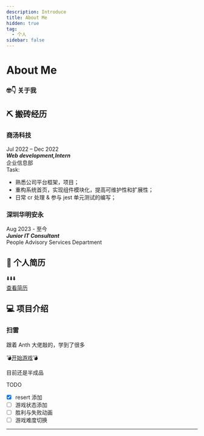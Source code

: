 ```yaml
---
description: Introduce
title: About Me
hidden: true
tag:
  - 个人
sidebar: false
---
```


# About Me

### 🤓👇 关于我

<script setup>
import { VPTeamMembers } from 'vitepress/theme'
const members = [
  {
    avatar: 'https://avatars.githubusercontent.com/u/56640693?v=4',
    name: 'Lionsmith',
    title: '',
    links: [
      { icon: 'github', link: 'https://github.com/Hykids' },
    //   { icon: 'twitter', link: 'https://twitter.com/youyuxi' }
    ]
  },
]

</script>
<VPTeamMembers size="small" :members="members" />

## ⛏️ 搬砖经历

### 商汤科技

Jul 2022 – Dec 2022  
 **_Web development,Intern_**  
 企业信息部  
Task:

- 熟悉公司平台框架，项目；
- 重构系统首页，实现组件模块化，提高可维护性和扩展性；
- 日常 cr 处理 & 参与 jest 单元测试的编写；

### 深圳华明安永

Aug 2023 - 至今  
**_Junior IT Consultant_**  
People Advisory Services Department

## 📃 个人简历

⬇️⬇️⬇️  
[查看简历](resume.pdf)

<!-- <script>
  document.addEventListener('DOMContentLoaded', (event) => {
    const link = document.querySelector('a[href="cv.pdf"]');
    link.addEventListener('click', (e) => {
      e.preventDefault();
      window.open('cv.pdf', '_blank', 'width=800,height=600');
    });
  });
</script> -->

## 💻 项目介绍

### 扫雷

跟着 Anth 大佬敲的，学到了很多

:bomb:[开始游戏](https://celadon-peony-ce8b62.netlify.app/):bomb:

目前还是半成品

TODO

- [x] resert 添加
- [ ] 游戏状态添加
- [ ] 胜利与失败动画
- [ ] 游戏难度切换

---
